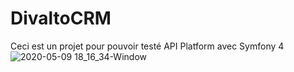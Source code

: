 # DivaltoCRM

Ceci est un projet pour pouvoir testé API Platform avec Symfony 4
![2020-05-09 18_16_34-Window](https://user-images.githubusercontent.com/51760726/81479143-e44c4080-9221-11ea-9364-271c54be7386.png)

